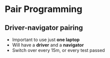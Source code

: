 # Pair Programming

## Driver-navigator pairing

* Important to use just **one laptop**
* Will have a **driver** and a **navigator**
* Switch over every 15m, or every test passed
